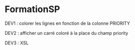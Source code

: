 # FormationSP

DEV1 : colorer les lignes en fonction de la colonne PRIORITY

DEV2 : afficher un carré coloré à la place du champ priority

DEV3 : XSL
